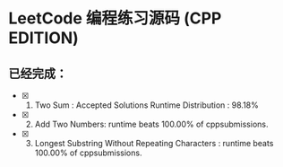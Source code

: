 # LeetCode 编程练习源码 (CPP EDITION)
## 已经完成：

- [x] 1. Two Sum : Accepted Solutions Runtime Distribution : 98.18%

- [x] 2. Add Two Numbers: runtime beats 100.00% of cppsubmissions.

- [x] 3. Longest Substring Without Repeating Characters : runtime beats 100.00% of cppsubmissions.